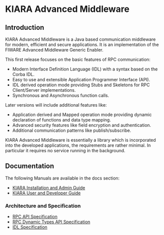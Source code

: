 # KIARA Advanced Middleware

## Introduction

KIARA Advanced Middleware is a Java based communication middleware for modern,
efficient and secure applications.
It is an implementation of the FIWARE Advanced Middleware Generic Enabler.

This first release focuses on the basic features of RPC communication:

* Modern Interface Definition Language (IDL) with a syntax based on the Corba IDL.
* Easy to use and extensible Application Programmer Interface (API).
* IDL derived operation mode providing Stubs and Skeletons for RPC
  Client/Server implementations.
* Synchronous and Asynchronous function calls.

Later versions will include additional features like:

* Application derived and Mapped operation mode providing dynamic declaration 
of functions and data type mapping.
* Advanced security features like field encryption and authentication.
* Additional communication patterns like publish/subscribe.

KIARA Advanced Middleware is essentially a library which is incorporated into
the developed applications, the requirements are rather minimal.
In particular it requires no service running in the background.

## Documentation

The following Manuals are available in the docs section:

* [KIARA Installation and Admin Guide](http://fiware-middleware-kiara.readthedocs.org/en/latest/manuals/Installation_and_Admin_Guide.html)
* [KIARA User and Developer Guide](http://fiware-middleware-kiara.readthedocs.org/en/latest/manuals/User_and_Programmer_Guide.html)

### Architecture and Specification
* [RPC API Specification](http://fiware-middleware-kiara.readthedocs.org/en/latest/specification/Middleware_RPC_API_Specification.html)
* [RPC Dynamic Types API Specification](http://fiware-middleware-kiara.readthedocs.org/en/latest/specification/Middleware_RPC_Dynamic_Types_API_Specification.html)
* [IDL Specification](http://fiware-middleware-kiara.readthedocs.org/en/latest/specification/Middleware_IDL_Specification.html)
